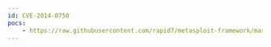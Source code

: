 ```yaml
---
id: CVE-2014-0750
pocs:
    - https://raw.githubusercontent.com/rapid7/metasploit-framework/master/modules/exploits/windows/scada/ge_proficy_cimplicity_gefebt.rb
---
```

